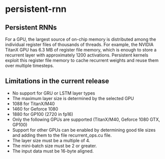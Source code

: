 # persistent-rnn

## Persistent RNNs

For a GPU, the largest source of on-chip memory is distributed among the individual register files
of thousands of threads. For example, the NVIDIA TitanX GPU has 6.3 MB of register file memory,
which is enough to store a recurrent layer with approximately 1200 activations. Persistent kernels
exploit this register file memory to cache recurrent weights and reuse them over multiple timesteps.

## Limitations in the current release

 * No support for GRU or LSTM layer types
 * The maximum layer size is determined by the selected GPU
  * 1088 for TitanX/M40
  * 1460 for Geforce 1080
  * 1880 for GP100 (2720 in fp16)
 * Only the following GPUs are supported (TitanX/M40, Geforce 1080 GTX, GP100)
  * Support for other GPUs can be enabled by determining good tile sizes and adding them to the file recurrent_ops.cu file.
 * The layer size must be a multiple of 4.
 * The mini-batch size must be 2 or greater.
 * The input data must be 16-byte aligned.


